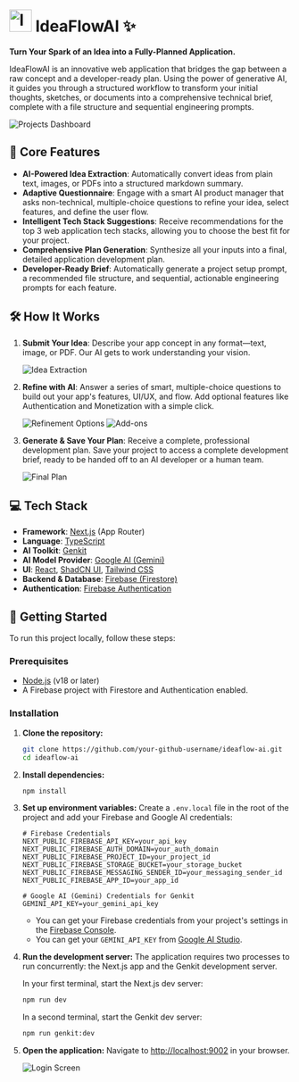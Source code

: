 # <img src="https://firebasestorage.googleapis.com/v0/b/ideaflow-ai-tt5i0.firebasestorage.app/o/lightbulb.png?alt=media&token=7cadb527-6e2e-4ede-b518-ede25fea87d9" width="40" alt="IdeaFlowAI Logo"> IdeaFlowAI ✨

**Turn Your Spark of an Idea into a Fully-Planned Application.**

IdeaFlowAI is an innovative web application that bridges the gap between a raw concept and a developer-ready plan. Using the power of generative AI, it guides you through a structured workflow to transform your initial thoughts, sketches, or documents into a comprehensive technical brief, complete with a file structure and sequential engineering prompts.

![Projects Dashboard](https://firebasestorage.googleapis.com/v0/b/ideaflow-ai-tt5i0.firebasestorage.app/o/projects_dashboard.png?alt=media&token=f878a967-439a-40d0-b649-c0f7e68b96fe)

## 🚀 Core Features

-   **AI-Powered Idea Extraction**: Automatically convert ideas from plain text, images, or PDFs into a structured markdown summary.
-   **Adaptive Questionnaire**: Engage with a smart AI product manager that asks non-technical, multiple-choice questions to refine your idea, select features, and define the user flow.
-   **Intelligent Tech Stack Suggestions**: Receive recommendations for the top 3 web application tech stacks, allowing you to choose the best fit for your project.
-   **Comprehensive Plan Generation**: Synthesize all your inputs into a final, detailed application development plan.
-   **Developer-Ready Brief**: Automatically generate a project setup prompt, a recommended file structure, and sequential, actionable engineering prompts for each feature.

## 🛠️ How It Works

1.  **Submit Your Idea**: Describe your app concept in any format—text, image, or PDF. Our AI gets to work understanding your vision.

    ![Idea Extraction](https://firebasestorage.googleapis.com/v0/b/ideaflow-ai-tt5i0.firebasestorage.app/o/extracting_idea_from_the_file.png?alt=media&token=d1fcaf89-ee3c-4db1-af1c-160a6ed8ed0d)

2.  **Refine with AI**: Answer a series of smart, multiple-choice questions to build out your app's features, UI/UX, and flow. Add optional features like Authentication and Monetization with a simple click.

    ![Refinement Options](https://firebasestorage.googleapis.com/v0/b/ideaflow-ai-tt5i0.firebasestorage.app/o/options_to_choose.png?alt=media&token=415be832-bdf0-4f03-ab10-865180017d05)
    ![Add-ons](https://firebasestorage.googleapis.com/v0/b/ideaflow-ai-tt5i0.firebasestorage.app/o/add_ons.png?alt=media&token=6402a393-2df3-4dbc-84fd-e5308d573da5)

3.  **Generate & Save Your Plan**: Receive a complete, professional development plan. Save your project to access a complete development brief, ready to be handed off to an AI developer or a human team.

    ![Final Plan](https://firebasestorage.googleapis.com/v0/b/ideaflow-ai-tt5i0.firebasestorage.app/o/final_window.png?alt=media&token=a714b054-51c3-4f29-8381-29c95a8acc64)

## 💻 Tech Stack

-   **Framework**: [Next.js](https://nextjs.org/) (App Router)
-   **Language**: [TypeScript](https://www.typescriptlang.org/)
-   **AI Toolkit**: [Genkit](https://firebase.google.com/docs/genkit)
-   **AI Model Provider**: [Google AI (Gemini)](https://ai.google.dev/)
-   **UI**: [React](https://react.dev/), [ShadCN UI](https://ui.shadcn.com/), [Tailwind CSS](https://tailwindcss.com/)
-   **Backend & Database**: [Firebase (Firestore)](https://firebase.google.com/docs/firestore)
-   **Authentication**: [Firebase Authentication](https://firebase.google.com/docs/auth)

## 🏁 Getting Started

To run this project locally, follow these steps:

### Prerequisites

-   [Node.js](https://nodejs.org/) (v18 or later)
-   A Firebase project with Firestore and Authentication enabled.

### Installation

1.  **Clone the repository:**
    ```bash
    git clone https://github.com/your-github-username/ideaflow-ai.git
    cd ideaflow-ai
    ```

2.  **Install dependencies:**
    ```bash
    npm install
    ```

3.  **Set up environment variables:**
    Create a `.env.local` file in the root of the project and add your Firebase and Google AI credentials:
    ```env
    # Firebase Credentials
    NEXT_PUBLIC_FIREBASE_API_KEY=your_api_key
    NEXT_PUBLIC_FIREBASE_AUTH_DOMAIN=your_auth_domain
    NEXT_PUBLIC_FIREBASE_PROJECT_ID=your_project_id
    NEXT_PUBLIC_FIREBASE_STORAGE_BUCKET=your_storage_bucket
    NEXT_PUBLIC_FIREBASE_MESSAGING_SENDER_ID=your_messaging_sender_id
    NEXT_PUBLIC_FIREBASE_APP_ID=your_app_id

    # Google AI (Gemini) Credentials for Genkit
    GEMINI_API_KEY=your_gemini_api_key
    ```
    -   You can get your Firebase credentials from your project's settings in the [Firebase Console](https://console.firebase.google.com/).
    -   You can get your `GEMINI_API_KEY` from [Google AI Studio](https://aistudio.google.com/app/apikey).

4.  **Run the development server:**
    The application requires two processes to run concurrently: the Next.js app and the Genkit development server.

    In your first terminal, start the Next.js dev server:
    ```bash
    npm run dev
    ```

    In a second terminal, start the Genkit dev server:
    ```bash
    npm run genkit:dev
    ```

5.  **Open the application:**
    Navigate to [http://localhost:9002](http://localhost:9002) in your browser.

    ![Login Screen](https://firebasestorage.googleapis.com/v0/b/ideaflow-ai-tt5i0.firebasestorage.app/o/login_screen.png?alt=media&token=6a51642a-565f-430f-9104-9bf298f7df7e)
